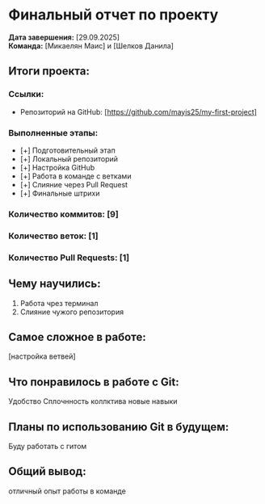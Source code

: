 # Финальный отчет по проекту

**Дата завершения:** [29.09.2025]  
**Команда:** [Микаелян Маис] и [Шелков Данила]

## Итоги проекта:

### Ссылки:
- Репозиторий на GitHub: [https://github.com/mayis25/my-first-project]


### Выполненные этапы:
- [+] Подготовительный этап
- [+] Локальный репозиторий
- [+] Настройка GitHub
- [+] Работа в команде с ветками
- [+] Слияние через Pull Request
- [+] Финальные штрихи

### Количество коммитов: [9]
### Количество веток: [1]
### Количество Pull Requests: [1]

## Чему научились:
1. Работа чрез терминал
2. Слияние чужого репозитория

## Самое сложное в работе:
[настройка ветвей]

## Что понравилось в работе с Git:
Удобство
Сплочнность коллктива
новые навыки

## Планы по использованию Git в будущем:
Буду работать с гитом

## Общий вывод:
отличный опыт работы в команде 